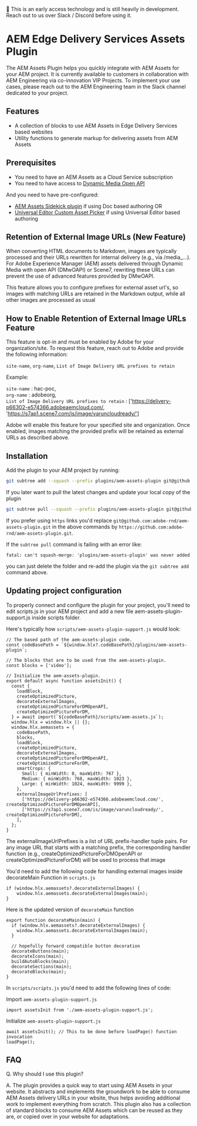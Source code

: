 :construction: This is an early access technology and is still heavily in development. Reach out to us over Slack / Discord before using it.

# AEM Edge Delivery Services Assets Plugin
The AEM Assets Plugin helps you quickly integrate with AEM Assets for your AEM project. It is currently available to customers in collaboration with AEM Engineering via co-innovation VIP Projects. To implement your use cases, please reach out to the AEM Engineering team in the Slack channel dedicated to your project.

## Features
- A collection of blocks to use AEM Assets in Edge Delivery Services based websites
- Utility functions to generate markup for delivering assets from AEM Assets

## Prerequisites
- You need to have an AEM Assets as a Cloud Service subscription
- You need to have access to [Dynamic Media Open API](https://experienceleague.adobe.com/en/docs/experience-manager-cloud-service/content/assets/dynamicmedia/dynamic-media-open-apis/dynamic-media-open-apis-overview)

And you need to have pre-configured:
- [AEM Assets Sidekick plugin](https://www.aem.live/docs/aem-assets-sidekick-plugin) if using Doc based authoring OR
- [Universal Editor Custom Asset Picker](https://developer.adobe.com/uix/docs/extension-manager/extension-developed-by-adobe/configurable-asset-picker/) if using Universal Editor based authoring

## Retention of External Image URLs (New Feature)
When converting HTML documents to Markdown, images are typically processed and their URLs rewritten for internal delivery (e.g., via /media_...). For Adobe Experience Manager (AEM) assets delivered through Dynamic Media with open API (DMwOAPI) or Scene7, rewriting these URLs can prevent the use of advanced features provided by DMwOAPI.

This feature allows you to configure prefixes for external asset url's, so images with matching URLs are retained in the Markdown output, while all other images are processed as usual

## How to Enable Retention of External Image URLs Feature 
This feature is opt-in and must be enabled by Adobe for your organization/site.
To request this feature, reach out to Adobe and provide the following information:

`site-name`, `org-name`, `List of Image Delivery URL prefixes to retain`

Example: 

`site-name` : hac-poc,  
`org-name` : adobeorg,   
`List of Image Delivery URL prefixes to retain` : ['https://delivery-p66302-e574366.adobeaemcloud.com/, 'https://s7ap1.scene7.com/is/image/varuncloudready/']  

Adobe will enable this feature for your specified site and organization. Once enabled, images matching the provided prefix will be retained as external URLs as described above. 


## Installation

Add the plugin to your AEM project by running:
```sh
git subtree add --squash --prefix plugins/aem-assets-plugin git@github.com:adobe-rnd/aem-assets-plugin.git main
```

If you later want to pull the latest changes and update your local copy of the plugin
```sh
git subtree pull --squash --prefix plugins/aem-assets-plugin git@github.com:adobe-rnd/aem-assets-plugin.git main
```

If you prefer using `https` links you'd replace `git@github.com:adobe-rnd/aem-assets-plugin.git` in the above commands by `https://github.com:adobe-rnd/aem-assets-plugin.git`.

If the `subtree pull` command is failing with an error like:
```
fatal: can't squash-merge: 'plugins/aem-assets-plugin' was never added
```
you can just delete the folder and re-add the plugin via the `git subtree add` command above.

## Updating project configuration

To properly connect and configure the plugin for your project, you'll need to edit ⁣scripts.js in your AEM project and add a new file aem-assets-plugin-support.js inside  scripts folder.

Here's typically how `scripts/aem-assets-plugin-support.js` would look:

```
// The based path of the aem-assets-plugin code.
const codeBasePath = `${window.hlx?.codeBasePath}/plugins/aem-assets-plugin`;
 
// The blocks that are to be used from the aem-assets-plugin.
const blocks = ['video'];
 
// Initialize the aem-assets-plugin.
export default async function assetsInit() {
  const {
    loadBlock,
    createOptimizedPicture,
    decorateExternalImages,
    createOptimizedPictureForDMOpenAPI,
    createOptimizedPictureForDM,
  } = await import(`${codeBasePath}/scripts/aem-assets.js`);
  window.hlx = window.hlx || {};
  window.hlx.aemassets = {
    codeBasePath,
    blocks,
    loadBlock,
    createOptimizedPicture,
    decorateExternalImages,
    createOptimizedPictureForDMOpenAPI,
    createOptimizedPictureForDM,
    smartCrops: {
      Small: { minWidth: 0, maxWidth: 767 },
      Medium: { minWidth: 768, maxWidth: 1023 },
      Large: { minWidth: 1024, maxWidth: 9999 },
    },
    externalImageUrlPrefixes: [
      ['https://delivery-p66302-e574366.adobeaemcloud.com/', createOptimizedPictureForDMOpenAPI],
      ['https://s7ap1.scene7.com/is/image/varuncloudready/', createOptimizedPictureForDM],
    ],
  };
}
```

The externalImageUrlPrefixes is a list of URL prefix-handler tuple pairs. For any image URL that starts with a matching prefix, the corresponding handler function (e.g., createOptimizedPictureForDMOpenAPI or createOptimizedPictureForDM) will be used to process that image

You'd need to add the following code for handling external images inside decorateMain Function in `scripts.js` 

```
if (window.hlx.aemassets?.decorateExternalImages) {
    window.hlx.aemassets.decorateExternalImages(main);
}
```

Here is the updated version of `decorateMain` function

```
export function decorateMain(main) {
  if (window.hlx.aemassets?.decorateExternalImages) {
    window.hlx.aemassets.decorateExternalImages(main);
  }
   
  // hopefully forward compatible button decoration
  decorateButtons(main);
  decorateIcons(main);
  buildAutoBlocks(main);
  decorateSections(main);
  decorateBlocks(main);
}
```

In `scripts/scripts.js` you'd need to add the following lines of code:

Import `aem-assets-plugin-support.js`
```
import assetsInit from './aem-assets-plugin-support.js';
```

Initialize `aem-assets-plugin-support.js`
```
await assetsInit(); // This to be done before loadPage() function invocation
loadPage();
```

## FAQ

Q. Why should I use this plugin?

A. The plugin provides a quick way to start using AEM Assets in your website. It abstracts and implements the groundwork to be able to consume AEM Assets delivery URLs in your wbsite, thus helps avoiding additional work to implement everything from scratch. This plugin also has a collection of standard blocks to consume AEM Assets which can be reused as they are, or copied over in your website for adaptations.